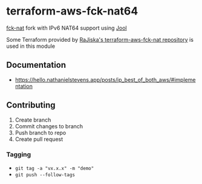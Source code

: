# terraform-aws-fck-nat64
[fck-nat](https://github.com/AndrewGuenther/fck-nat) fork with IPv6 NAT64 support using [Jool](https://github.com/NICMx/Jool)

Some Terraform provided by [RaJiska's terraform-aws-fck-nat repository](https://github.com/RaJiska/terraform-aws-fck-nat/tree/nat64) is used in this module

## Documentation
* https://hello.nathanielstevens.app/posts/ip_best_of_both_aws/#implementation

## Contributing
1. Create branch
2. Commit changes to branch
3. Push branch to repo
4. Create pull request

### Tagging
* `git tag -a "vx.x.x" -m "demo"`
* `git push --follow-tags`